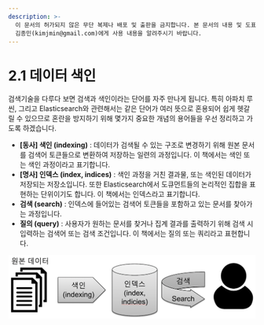 ```yaml
---
description: >-
  이 문서의 허가되지 않은 무단 복제나 배포 및 출판을 금지합니다. 본 문서의 내용 및 도표 등을 인용하고자 하는 경우 출처를 명시하고
  김종민(kimjmin@gmail.com)에게 사용 내용을 알려주시기 바랍니다.
---
```


# 2.1 데이터 색인

  검색기술을 다루다 보면 검색과 색인이라는 단어를 자주 만나게 됩니다. 특히 아파치 루씬, 그리고 Elasticsearch와 관련해서는 같은 단어가 여러 뜻으로 혼용되어 쉽게 헷갈릴 수 있으므로 혼란을 방지하기 위해 몇가지 중요한 개념의 용어들을 우선 정리하고 가도록 하겠습니다.

* **\[동사\] 색인 \(indexing\)** : 데이터가 검색될 수 있는 구조로 변경하기 위해 원본 문서를 검색어 토큰들으로 변환하여 저장하는 일련의 과정입니다. 이 책에서는 색인 또는 색인 과정이라고 표기합니다.
* **\[명사\] 인덱스 \(index, indices\)** : 색인 과정을 거친 결과물, 또는 색인된 데이터가 저장되는 저장소입니다. 또한 Elasticsearch에서 도큐먼트들의 논리적인 집합을 표현하는 단위이기도 합니다. 이 책에서는 인덱스라고 표기합니다.
* **검색 \(search\)** : 인덱스에 들어있는 검색어 토큰들을 포함하고 있는 문서를 찾아가는 과정입니다.
* **질의 \(query\)** : 사용자가 원하는 문서를 찾거나 집계 결과를 출력하기 위해 검색 시 입력하는 검색어 또는 검색 조건입니다. 이 책에서는 질의 또는 쿼리라고 표현합니다.

![](../.gitbook/assets/image%20%2810%29.png)




